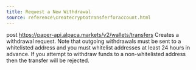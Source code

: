 ```yaml
---
title: Request a New Withdrawal
source: reference\createcryptotransferforaccount.html
---
```


post https://paper-api.alpaca.markets/v2/wallets/transfers
Creates a withdrawal request. Note that outgoing withdrawals must be sent to a whitelisted address and you must whitelist addresses at least 24 hours in advance. If you attempt to withdraw funds to a non-whitelisted address then the transfer will be rejected.

